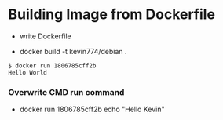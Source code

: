 Building Image from Dockerfile
==============================

* write Dockerfile

* docker build -t kevin774/debian . 

```
$ docker run 1806785cff2b
Hello World
```

### Overwrite CMD run command

* docker run 1806785cff2b echo "Hello Kevin"

